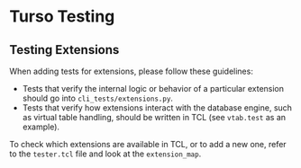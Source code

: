 # Turso Testing

## Testing Extensions
When adding tests for extensions, please follow these guidelines:
* Tests that verify the internal logic or behavior of a particular extension should go into `cli_tests/extensions.py`.
* Tests that verify how extensions interact with the database engine, such as virtual table handling, should be written 
in TCL (see `vtab.test` as an example).

To check which extensions are available in TCL, or to add a new one, refer to the `tester.tcl` file and look at the `extension_map`.
